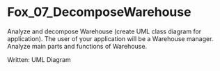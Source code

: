 # Fox_07_DecomposeWarehouse

Analyze and decompose Warehouse (create UML class diagram for application). The user of your application will be a Warehouse manager. Analyze main parts and functions of Warehouse.

Written: UML Diagram
